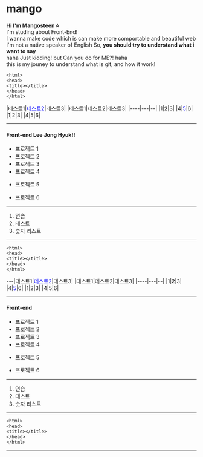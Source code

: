 # mango

<b>Hi I'm Mangosteen☆</b><br>
I'm studing about Front-End!<br>
I wanna make code which is can make more comportable and beautiful web<br>
I'm not a native speaker of English So,<b> you should try to understand what i want to say</b> <br>
haha Just kidding! but Can you do for ME?! haha<br>
this is my jouney to understand what is git, and how it work!<br>

```
<html>
<head>
<title></title>
</head>
</html>
```

|테스트1|<span style="color:blue">테스트2</span>|테스트3|
|테스트1|테스트2|테스트3|
|----|---|--|
|1|**2**|3|
|4|<span style="color:blue">5</span>|6|
|1|2|3|
|4|5|6|

---

#### Front-end Lee Jong Hyuk!!

- 프로젝트 1
- 프로젝트 2
- 프로젝트 3
- 프로젝트 4

* 프로젝트 5

- 프로젝트 6

---

1. 연습
2. 테스트
3. 숫자 리스트

---

```
<html>
<head>
<title></title>
</head>
</html>
```

---|테스트1|<span style="color:blue">테스트2</span>|테스트3|
|테스트1|테스트2|테스트3|
|----|---|--|
|1|**2**|3|
|4|<span style="color:blue">5</span>|6|
|1|2|3|
|4|5|6|

---

#### Front-end

- 프로젝트 1
- 프로젝트 2
- 프로젝트 3
- 프로젝트 4

* 프로젝트 5

- 프로젝트 6

---

1. 연습
2. 테스트
3. 숫자 리스트

---

```
<html>
<head>
<title></title>
</head>
</html>
```

---
